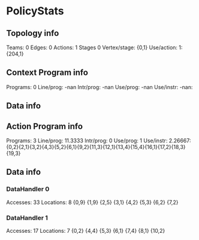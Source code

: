 # PolicyStats
## Topology info
Teams:		0
Edges:		0
Actions:	1
Stages		0
Vertex/stage:	{0,1} 
Use/action:	1: {204,1} 

## Context Program info
Programs:	0
Line/prog:	-nan
Intr/prog:	-nan
Use/prog:	-nan
Use/instr:	-nan: 

## Data info


## Action Program info
Programs:	3
Line/prog:	11.3333
Intr/prog:	0
Use/prog:	1
Use/instr:	2.26667: {0,2}{2,1}{3,2}{4,3}{5,2}{6,1}{9,2}{11,3}{12,1}{13,4}{15,4}{16,1}{17,2}{18,3}{19,3}

## Data info

### DataHandler 0
Accesses:	33
Locations:	8
{0,9} {1,9} {2,5} {3,1} {4,2} {5,3} {6,2} {7,2} 

### DataHandler 1
Accesses:	17
Locations:	7
{0,2} {4,4} {5,3} {6,1} {7,4} {8,1} {10,2} 